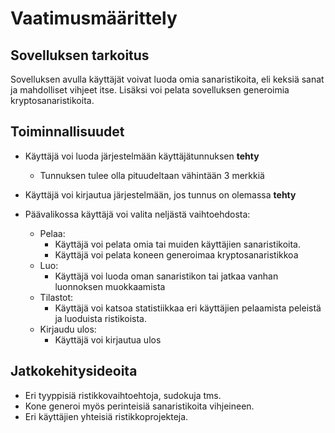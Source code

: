 # Vaatimusmäärittely
## Sovelluksen tarkoitus
Sovelluksen avulla käyttäjät voivat luoda omia sanaristikoita, eli keksiä
sanat ja mahdolliset vihjeet itse. Lisäksi voi pelata sovelluksen generoimia
kryptosanaristikoita.

## Toiminnallisuudet
- Käyttäjä voi luoda järjestelmään käyttäjätunnuksen **tehty**
	- Tunnuksen tulee olla pituudeltaan vähintään 3 merkkiä
- Käyttäjä voi kirjautua järjestelmään, jos tunnus on olemassa **tehty**

- Päävalikossa käyttäjä voi valita neljästä vaihtoehdosta:
	- Pelaa:
		- Käyttäjä voi pelata omia tai muiden käyttäjien sanaristikoita.
		- Käyttäjä voi pelata koneen generoimaa kryptosanaristikkoa
	- Luo:
		- Käyttäjä voi luoda oman sanaristikon tai jatkaa vanhan
luonnoksen muokkaamista
	- Tilastot:
		- Käyttäjä voi katsoa statistiikkaa eri käyttäjien pelaamista
peleistä ja luoduista ristikoista.
	- Kirjaudu ulos:
		- Käyttäjä voi kirjautua ulos

## Jatkokehitysideoita
- Eri tyyppisiä ristikkovaihtoehtoja, sudokuja tms.
- Kone generoi myös perinteisiä sanaristikoita vihjeineen.
- Eri käyttäjien yhteisiä ristikkoprojekteja.
